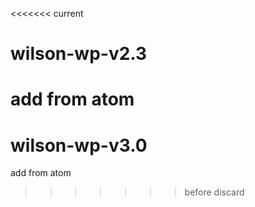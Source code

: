 <<<<<<< current
# wilson-wp-v2.3
add from atom
=======
# wilson-wp-v3.0
add from atom
>>>>>>> before discard
